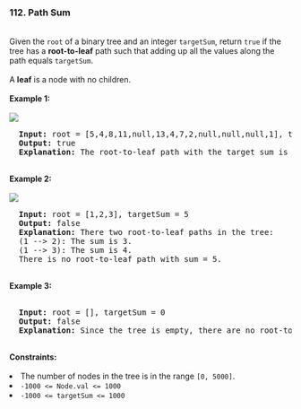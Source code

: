 <h3>112. Path Sum</h3>
<br>
Given the <code>root</code> of a binary tree and an integer <code>targetSum</code>, return <code>true</code> if the tree has a <strong>root-to-leaf</strong> path such that adding up all the values along the path equals <code>targetSum</code>.<br>
<br>
A <strong>leaf</strong> is a node with no children.<br>
<br>
<b>Example 1:</b><br>
<br>
<img src="https://user-images.githubusercontent.com/74855047/226698266-dd564d54-c1c7-421c-9765-389167754ad3.png">
<br>
<pre>
  <strong>Input:</strong> root = [5,4,8,11,null,13,4,7,2,null,null,null,1], targetSum = 22
  <strong>Output:</strong> true
  <strong>Explanation:</strong> The root-to-leaf path with the target sum is shown.
</pre>
<br>
<b>Example 2:</b><br>
<br>
<img src="https://user-images.githubusercontent.com/74855047/226698322-c5f60a0a-8fe1-4a4f-88ec-2b9d643bc672.png">
<br>
<pre>
  <strong>Input:</strong> root = [1,2,3], targetSum = 5
  <strong>Output:</strong> false
  <strong>Explanation:</strong> There two root-to-leaf paths in the tree:
  (1 --> 2): The sum is 3.
  (1 --> 3): The sum is 4.
  There is no root-to-leaf path with sum = 5.
</pre>
<br>
<b>Example 3:</b><br>
<br>
<pre>
  <strong>Input:</strong> root = [], targetSum = 0
  <strong>Output:</strong> false
  <strong>Explanation:</strong> Since the tree is empty, there are no root-to-leaf paths.
</pre>
<br>
<b>Constraints:</b><br>
<br>
  <li>The number of nodes in the tree is in the range <code>[0, 5000]</code>.</li>
  <li><code>-1000 <= Node.val <= 1000</code></li>
  <li><code>-1000 <= targetSum <= 1000</code></li>
